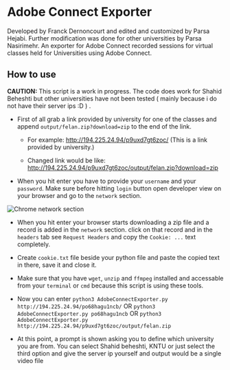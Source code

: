# Adobe Connect Exporter

Developed by Franck Dernoncourt and edited and customized by Parsa Hejabi. Further modification was done for other universities by Parsa Nasirimehr.
An exporter for Adobe Connect recorded sessions for virtual classes held for Universities using Adobe Connect.

## How to use

**CAUTION:** This script is a work in progress. The code does work for Shahid Beheshti but other universities have not been tested ( mainly because i do not have their server ips :D ) .

- First of all grab a link provided by university for one of the classes and append `output/felan.zip?download=zip` to the end of the link.

  - For example: <http://194.225.24.94/p9uxd7gt6zoc/> (This is a link provided by university.)

  - Changed link would be like:
  <http://194.225.24.94/p9uxd7gt6zoc/output/felan.zip?download=zip>

- When you hit enter you have to provide your `username` and your `password`. Make sure before hitting `login` button open developer view on your browser and go to the `network` section.

![Chrome network section](https://github.com/TheRogue76/AdobeConnectExporter/blob/master/images/Chrome.png)

- When you hit enter your browser starts downloading a zip file and a record is added in the `network` section. click on that record and in the `headers` tab see `Request Headers` and copy the ```Cookie: ...``` text completely.

- Create `cookie.txt` file beside your python file and paste the copied text in there, save it and close it.

- Make sure that you have `wget`, `unzip` and `ffmpeg` installed and accessable from your `terminal` or `cmd` because this script is using these tools.

- Now you can enter ```python3 AdobeConnectExporter.py http://194.225.24.94/po68hagu1ncb/``` OR ```python3 AdobeConnectExporter.py po68hagu1ncb``` OR ```python3 AdobeConnectExporter.py http://194.225.24.94/p9uxd7gt6zoc/output/felan.zip```

- At this point, a prompt is shown asking you to define which university you are from. You can select Shahid beheshti, KNTU or just select the third option and give the server ip yourself and output would be a single video file
